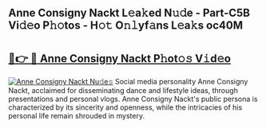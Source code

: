 ## Anne Consigny Nackt L𝚎a𝚔ed N𝚞𝚍e - Part-C5B Vi𝚍𝚎o P𝚑𝚘tos - H𝚘𝚝 O𝚗𝚕yf𝚊ns L𝚎a𝚔s oc40M

# <h2><a href="http://kf7b44.oniu.top/?m=Anne+Consigny+Nackt">🔗👉 🔴 Anne Consigny Nackt P𝚑ot𝚘𝚜 V𝚒d𝚎o</a></h2>

[![Anne Consigny Nackt Nu𝚍e𝚜](https://i.imgur.com/0qMVB7G.gif)](http://kf7b44.oniu.top/?m=Anne+Consigny+Nackt)
Social media personality Anne Consigny Nackt, acclaimed for disseminating dance and lifestyle ideas, through presentations and personal vlogs. Anne Consigny Nackt's public persona is characterized by its sincerity and openness, while the intricacies of his personal life remain shrouded in mystery.  
